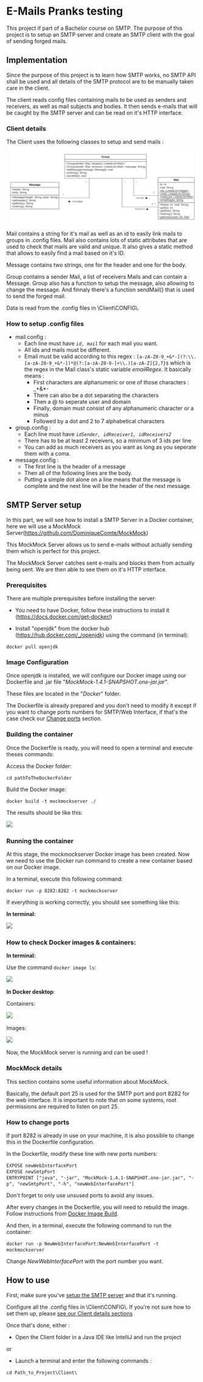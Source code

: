# E-Mails Pranks testing

This project if part of a Bachelor course on SMTP. The purpose of this project is to setup an SMTP server and create an SMTP client with the goal of sending forged mails.

## Implementation

Since the purpose of this project is to learn how SMTP works, no SMTP API shall be used and all details of the SMTP protocol are to be manually taken care in the client.

The client reads config files containing mails to be used as senders and receivers, as well as mail subjects and bodies. It then sends e-mails that will be caught by the SMTP server and can be read on it's HTTP interface.

### Client details

The Client uses the following classes to setup and send mails :
![class diagram](Client//class_diagram.png)

Mail contains a string for it's mail as well as an id to easily link mails to groups in .config files. Mail also contains lots of static attributes that are used to check that mails are valid and unique. It also gives a static method that allows to easily find a mail based on it's ID.

Message contains two strings, one for the header and one for the body.

Group contains a sender Mail, a list of receivers Mails and can contain a Message. Group also has a function to setup the message, also allowing to change the message. And finnaly there's a function sendMail() that is used to send the forged mail.

Data is read from the .config files in \\Client\\CONFIG\\.

### How to setup .config files

- mail.config :
    + Each line must have *```id, mail```* for each mail you want.
    + All ids and mails must be different.
    + Email must be valid according to this regex :
    ```[a-zA-Z0-9_+&*-](?:\\.[a-zA-Z0-9_+&*-])*@(?:[a-zA-Z0-9-]+\\.)[a-zA-Z]{2,7}$``` which is the regex in the Mail class's static variable *emailRegex*. It basically means :
        * First characters are alphanumeric or one of those characters : _+&*-
        * There can also be a dot separating the characters
        * Then a @ to seperate user and domain
        * Finally, domain must consist of any alphanumeric character or a minus
        * Followed by a dot and 2 to 7 alphabetical characters
- group.config :
    + Each line must have *```idSender, idReceiver1, idReceivers2```*
    + There has to be at least 2 receivers, so a minimum of 3 ids per line
    + You can add as much receivers as you want as long as you seperate them with a coma.
- message.config :
    + The first line is the header of a message
    + Then all of the following lines are the body.
    + Putting a simple dot alone on a line means that the message is complete and the next line will be the header of the next message.

## SMTP Server setup

In this part, we will see how to install a SMTP Server in a Docker container, here we will use a MockMock Server(https://github.com/DominiqueComte/MockMock)

This MockMock Server allows us to send e-mails without actually sending them which is perfect for this project.

The MockMock Server catches sent e-mails and blocks them from actually being sent. We are then able to see them on it's HTTP interface.

### Prerequisites
There are multiple prerequisites before installing the server:

- You need to have Docker, follow these instructions to install it (https://docs.docker.com/get-docker/)

- Install "openjdk" from the docker hub (https://hub.docker.com/_/openjdk) using the command (in terminal): 
```
docker pull openjdk
```

### Image Configuration

Once openjdk is installed, we will configure our Docker image using our Dockerfile and .jar file "*MockMock-1.4.1-SNAPSHOT.one-jar.jar*".

These files are located in the "*Docker*" folder.

The Dockerfile is already prepared and you don't need to modify it except if you want to change ports numbers for SMTP/Web Interface, if that's the case check our [Change ports](<#How to change ports>) section.


### Building the container

Once the Dockerfile is ready, you will need to open a terminal and execute theses commands:

Access the Docker folder:
```
cd pathToTheDockerFolder
```

Build the Docker image:
```
docker build -t mockmockserver ./
```

The results should be like this:

 ![](https://i.imgur.com/ND3Cjeg.png)
 
### Running the container

At this stage, the mockmockserver Docker image has been created. Now we need to use the Docker run command to create a new container based on our Docker image.

In a terminal, execute this following command:
```
docker run -p 8282:8282 -t mockmockserver
```


If everything is working correctly, you should see something like this:

**In terminal:**

![](https://i.imgur.com/XoiFqJO.png)


### How to check Docker images & containers:

**In terminal:**

Use the command ```docker image ls```:

![](https://i.imgur.com/RJefXvz.png)


**In Docker desktop**:

Containers:

![](https://i.imgur.com/fAFSVs9.png)

Images:

![](https://i.imgur.com/xQ91Whp.png)




Now, the MockMock server is running and can be used !

### MockMock details

This section contains some useful information about MockMock.

Basically, the default port 25 is used for the SMTP port and port 8282 for the web interface. It is important to note that on some systems, root permissions are required to listen on port 25. 

### How to change ports
If port 8282 is already in use on your machine, it is also possible to change this in the Dockerfile configuration.

In the Dockerfile, modify these line with new ports numbers:
```
EXPOSE newWebInterfacePort 
EXPOSE newSmtpPort
ENTRYPOINT ["java", "-jar", "MockMock-1.4.1-SNAPSHOT.one-jar.jar", "-p", "newSmtpPort", "-h", "newWebInterfacePort"]
```
Don't forget to only use unsused ports to avoid any issues.

After every changes in the Dockerfile, you will need to rebuild the image. Follow instructions from [Docker Image Build](<#Building the container>).

And then, in a terminal, execute the following command to run the container:

```
docker run -p NewWebInterfacePort:NewWebInterfacePort -t mockmockserver
```
Change *NewWebInterfacePort* with the port number you want.

## How to use

First, make sure you've [setup the SMTP server](<#SMTP Server Setup>) and that it's running.

Configure all the .config files in \\Client\\CONFIG\\. If you're not sure how to set them up, please [see our Client details sections](<#Client details>)

Once that's done, either :

- Open the Client folder in a Java IDE like IntelliJ and run the project 

or

- Launch a terminal and enter the following commands :

```
cd Path_to_Project\Client\
```